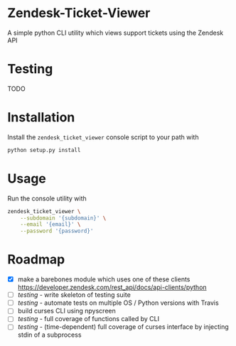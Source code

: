 # Zendesk-Ticket-Viewer
A simple python CLI utility which views support tickets using the Zendesk API

# Testing

TODO

# Installation

Install the `zendesk_ticket_viewer` console script to your path with

```bash
python setup.py install
```

# Usage

Run the console utility with

```bash
zendesk_ticket_viewer \
    --subdomain '{subdomain}' \
    --email '{email}' \
    --password '{password}'
```

# Roadmap
 - [x] make a barebones module which uses one of these clients https://developer.zendesk.com/rest_api/docs/api-clients/python
 - [ ] *testing* - write skeleton of testing suite
 - [ ] *testing* - automate tests on multiple OS / Python versions with Travis
 - [ ] build curses CLI using npyscreen
 - [ ] *testing* - full coverage of functions called by CLI
 - [ ] *testing* - (time-dependent) full coverage of curses interface by injecting stdin of a subprocess
